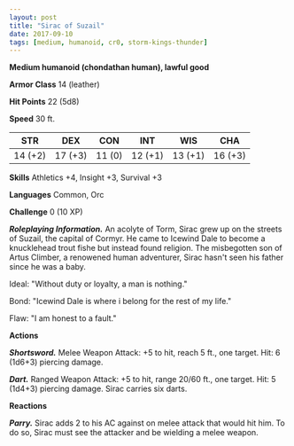 ```yaml
---
layout: post
title: "Sirac of Suzail"
date: 2017-09-10
tags: [medium, humanoid, cr0, storm-kings-thunder]
---
```


**Medium humanoid (chondathan human), lawful good**

**Armor Class** 14 (leather)

**Hit Points** 22 (5d8)

**Speed** 30 ft.

|   STR   |   DEX   |   CON   |   INT   |   WIS   |   CHA   |
|:-----:|:-----:|:-----:|:-----:|:-----:|:-----:|
| 14 (+2) | 17 (+3) | 11 (0) | 12 (+1) | 13 (+1) | 16 (+3) |

**Skills** Athletics +4, Insight +3, Survival +3

**Languages** Common, Orc

**Challenge** 0 (10 XP)

***Roleplaying Information.*** An acolyte of Torm, Sirac grew up on the streets of Suzail, the capital of Cormyr. He came to Icewind Dale to become a knucklehead trout fishe but instead found religion. The misbegotten son of Artus Climber, a renowened human adventurer, Sirac hasn't seen his father since he was a baby.

Ideal: "Without duty or loyalty, a man is nothing."

Bond: "Icewind Dale is where i belong for the rest of my life."

Flaw: "I am honest to a fault."

**Actions**

***Shortsword.*** Melee Weapon Attack: +5 to hit, reach 5 ft., one target. Hit: 6 (1d6+3) piercing  damage.

***Dart.*** Ranged Weapon Attack: +5 to hit, range 20/60 ft., one target. Hit: 5 (1d4+3) piercing damage. Sirac carries six darts.

**Reactions**

***Parry.*** Sirac adds 2 to his AC against on melee attack that would hit him. To do so, Sirac must see the attacker and be wielding a melee weapon.

